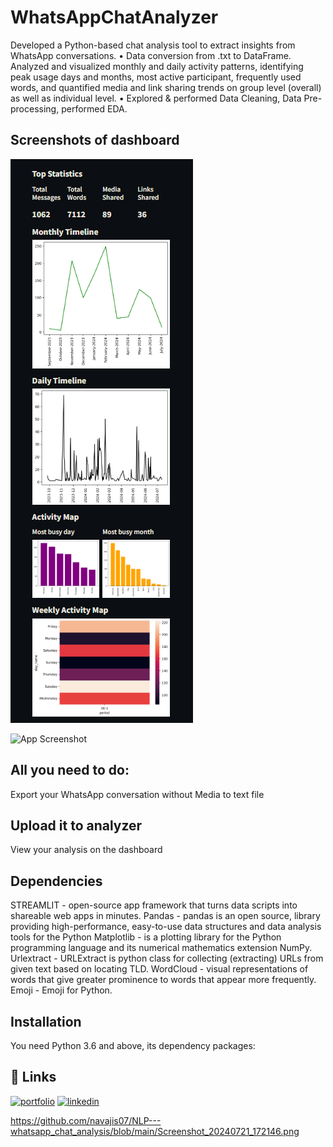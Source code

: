 # WhatsAppChatAnalyzer
Developed a Python-based chat analysis tool to extract insights from WhatsApp conversations.
• Data conversion from .txt to DataFrame. Analyzed and visualized monthly and daily activity patterns, 
identifying peak usage days and months, most active participant, frequently used words, and quantified 
media and link sharing trends on group level (overall) as well as individual level.
• Explored & performed Data Cleaning, Data Pre-processing, performed EDA.

## Screenshots of dashboard

![App Screenshot](https://github.com/navajis07/NLP---whatsapp_chat_analysis/blob/main/Screenshot_20240721_172146.png)

![App Screenshot](https://github.com/navajis07/SQL-case-study-on-pizza-sales/blob/main/screenshot/Screenshot_20240517_000253.png?raw=true)

## All you need to do:
Export your WhatsApp conversation without Media to text file

## Upload it to analyzer
View your analysis on the dashboard

## Dependencies
STREAMLIT - open-source app framework that turns data scripts into shareable web apps in minutes.
Pandas - pandas is an open source, library providing high-performance, easy-to-use data structures and data analysis tools for the Python
Matplotlib - is a plotting library for the Python programming language and its numerical mathematics extension NumPy.
Urlextract - URLExtract is python class for collecting (extracting) URLs from given text based on locating TLD.
WordCloud - visual representations of words that give greater prominence to words that appear more frequently.
Emoji - Emoji for Python.

## Installation
You need Python 3.6 and above, its dependency packages:

## 🔗 Links
[![portfolio](https://img.shields.io/badge/my_portfolio-000?style=for-the-badge&logo=ko-fi&logoColor=white)](https://codebasics.io/portfolio/Navajis-Khan)
[![linkedin](https://img.shields.io/badge/linkedin-0A66C2?style=for-the-badge&logo=linkedin&logoColor=white)](https://www.linkedin.com/in/navajis-khan-92a369249?utm_source=share&utm_campaign=share_via&utm_content=profile&utm_medium=android_app )


https://github.com/navajis07/NLP---whatsapp_chat_analysis/blob/main/Screenshot_20240721_172146.png
